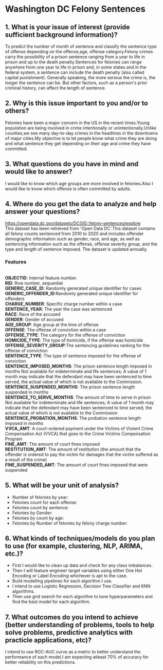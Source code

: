 # Washington DC Felony Sentences
## 1. What is your issue of interest (provide sufficient background information)?
To predict the number of month of sentence and classify the sentence type of offense depending on the offense,age, offense category.Felony crimes carry the possibility of a prison sentence ranging from a year to life in prison and up to the death penalty.Sentences for felonies can range anywhere from one year to life in prison and, in some states and in the federal system, a sentence can include the death penalty (also called capital punishment). Generally speaking, the more serious the crime is, the longer the sentence can be. But other factors, such as a person's prior criminal history, can affect the length of sentence.
## 2. Why is this issue important to you and/or to others?
Felonies have been a major concern in the US in the recent times.Young population are being involved in crime intentionally or unintentionally.Unlike counties,we see many day-to-day crimes in the headlines in the downtowns of major cities.My objective is to let people know what crime they are doing and what sentence they get depending on their age and crime they have committed.
## 3. What questions do you have in mind and would like to answer?
I would like to know which age groups are more involved in felonies.Also I would like to know which offense is often committed by adults.
## 4. Where do you get the data to analyze and help answer your questions?
https://opendata.dc.gov/datasets/DCGIS::felony-sentences/explore
<br />This dataset has been retreived from 'Open Data DC'.This dataset contains all felony counts sentenced from 2010 to 2020 and includes offender demographic information such as gender, race, and age, as well as sentencing information such as the offense, offense severity group, and the type and length of sentence imposed. The dataset is updated annually.
### Features
<br />**OBJECTID**: Internal feature number.
<br />**RID**: Row number, sequential
<br />**GENERIC_CASE_ID**: Randomly generated unique identifier for cases
<br />**GENERIC_OFFENDER_ID**:Randomly generated unique identifier for offenders
<br />**CHARGE_NUMBER**: Specific charge number within a case
<br />**SENTENCE_YEAR**: The year the case was sentenced
<br />**RACE**: Race of the accused
<br />**GENDER**: Gender of accused
<br />**AGE_GROUP**: Age group at the time of offense
<br />**OFFENSE**: The offense of conviction within a case
<br />**OFFENSE_TYPE**: The category for the offense of conviction
<br />**HOMICIDE_TYPE**: The type of homicide, if the offense was homicide
<br />**OFFENSE_SEVERITY_GROUP**:The sentencing guidelines ranking for the offense of conviction
<br />**SENTENCE_TYPE**: The type of sentence imposed for the offense of conviction
<br />**SENTENCE_IMPOSED_MONTHS**: The prison sentence length imposed in months Not available for indeterminate and life sentences; A value of 1 month may indicate that the defendant may have been sentenced to time served, the actual value of which is not available to the Commission.
<br />**SENTENCE_SUSPENDED_MONTHS**: The prison sentence length suspended in months
<br />**SENTENCE_TO_SERVE_MONTHS**: The amount of time to serve in prison Not available for indeterminate and life sentences; A value of 1 month may indicate that the defendant may have been sentenced to time served, the actual value of which is not available to the Commission
<br />**SENTENCE_PROBATION_MONTHS**: The probation sentence length imposed in months
<br />**VVCA_AMT**: A court-ordered payment under the Victims of Violent Crime Compensation Act (VVCA) that goes to the Crime Victims Compensation Program
<br />**FINE_AMT**: The amount of court fines imposed
<br />**RESTITUTION_AMT**: The amount of restitution (the amount that the offender is ordered to pay the victim for damages that the victim suffered as a result of the crime)
<br />**FINE_SUSPENDED_AMT**: The amount of court fines imposed that were suspended
## 5. What will be your unit of analysis?
* Number of felonies by year:
* Felonies count for each offense:
* Felonies count by sentence:
* Felonies by Gender:
* Felonies by count by age:
* Felonies by Number of felonies by felony charge number:
## 6. What kinds of techniques/models do you plan to use (for example, clustering, NLP, ARIMA, etc.)?
* First I would like to clean up data and check for any class imbalances.
* Then I will feature engineer target variables using either One Hot Encoding or Label Encoding whichever is apt to the case.
* Build modelling pipelines for each algorithm I use.
* I intend to use Logistic Regression, Decision Tree Classifier and KNN algorithms.
* Then use grid search for each algorithm to tune hyperparameters and find the best model for each algorithm.
## 7. What outcomes do you intend to achieve (better understanding of problems, tools to help solve problems, predictive analytics with practicle applications, etc)?
I intend to use ROC-AUC curve as a metric to better understand the performance of each model.I am expecting atleast 70% of accuracy for better reliability on this predictions.
